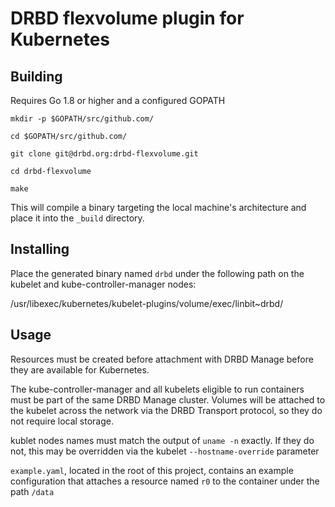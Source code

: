 # DRBD flexvolume plugin for Kubernetes

## Building

Requires Go 1.8 or higher and a configured GOPATH

`mkdir -p $GOPATH/src/github.com/`

`cd $GOPATH/src/github.com/`

`git clone git@drbd.org:drbd-flexvolume.git`

`cd drbd-flexvolume`

`make`

This will compile a binary targeting the local machine's architecture and
place it into the `_build` directory.

## Installing

Place the generated binary named `drbd` under the following path on the kubelet and
kube-controller-manager nodes: 

/usr/libexec/kubernetes/kubelet-plugins/volume/exec/linbit~drbd/

## Usage

Resources must be created before attachment with DRBD Manage before they are
available for Kubernetes.

The kube-controller-manager and all kubelets eligible to run containers must be
part of the same DRBD Manage cluster. Volumes will be attached to the kubelet
across the network via the DRBD Transport protocol, so they do not require local
storage.

kublet nodes names must match the output of `uname -n` exactly. If they do not,
this may be overridden via the kubelet `--hostname-override` parameter

`example.yaml`, located in the root of this project, contains an example
configuration that attaches a resource named `r0` to the container under the path
`/data`
